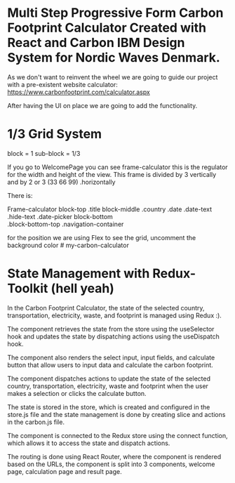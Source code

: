# Multi Step Progressive Form Carbon Footprint Calculator Created with React and Carbon IBM Design System for Nordic Waves Denmark.

As we don't want to reinvent the wheel we are going to guide our project with a pre-existent website calculator: https://www.carbonfootprint.com/calculator.aspx

After having the UI on place we are going to add the functionality.

# 1/3 Grid System

block = 1
sub-block = 1/3

If you go to WelcomePage you can see frame-calculator this is the regulator for the width and height of the view. This frame is divided by 3 vertically and by 2 or 3 (33 66 99) .horizontally

There is: 

Frame-calculator
    block-top
        .title
    block-middle
        .country
        .date
            .date-text
            .hide-text
            .date-picker
    block-bottom    
        .block-bottom-top
        .navigation-container

for the position we are using Flex 
to see the grid, uncomment the background color # my-carbon-calculator



# State Management with Redux-Toolkit (hell yeah)
In the Carbon Footprint Calculator, the state of the selected country, transportation, electricity, waste, and footprint is managed using Redux :). 

The component retrieves the state from the store using the useSelector hook and updates the state by dispatching actions using the useDispatch hook.

The component also renders the select input, input fields, and calculate button that allow users to input data and calculate the carbon footprint. 

The component dispatches actions to update the state of the selected country, transportation, electricity, waste and footprint when the user makes a selection or clicks the calculate button.

The state is stored in the store, which is created and configured in the store.js file and the state management is done by creating slice and actions in the carbon.js file.

The component is connected to the Redux store using the connect function, which allows it to access the state and dispatch actions.

The routing is done using React Router, where the component is rendered based on the URLs, the component is split into 3 components, welcome page, calculation page and result page.